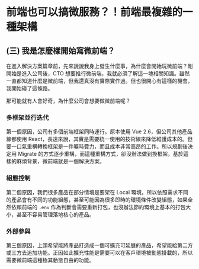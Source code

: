 # 前端也可以搞微服務？！前端最複雜的一種架構

## (三) 我是怎麼樣開始寫微前端？

在進入解決方案篇章前，先來說說我身上發生什麼事，為什麼會開始玩微前端？剛開始是進入公司後，CTO 想要推行微前端，我就必須了解這一塊相關知識。雖然一直都知道什麼是微前端，但我還真沒有實際實作過。但也很開心有這樣的機會，我開始碰了這條路。

那可能就有人會好奇，為什麼公司會想要做微前端呢？

### 多框架並行迭代

第一個原因，公司有多個前端框架同時運行。原本使用 Vue 2.6，但公司其他產品線都使用 React，長遠來說，其實是需要統一使用的技術線來降低維護成本的。但要一口氣重構轉換框架是一件曠時費力，而且成本非常高昂的工作。所以規劃後決定用 Migrate 的方式逐步重構，而這種重構方式，卻沒辦法做到換框架。基於這樣的麻煩背景，微前端就是一個解決方案。

### 組態控制

第二個原因，我們很多產品在部分情境是要架在 Local 環境，所以依照需求不同的產品會有不同的功能組態，甚至可能因為很多即時的環境條件改變組態，如果全然依賴前端的 `.env` 作為判斷會需要重新打包，也沒辦法節約環境上基本的打包大小，甚至不容易管理落地核心的產品。

### 外部參與

第三個原因，上頭希望能將產品打造成一個可擴充可延展的產品，希望能給第二方或三方去追加功能。正因如此擴充性能是需要可以在客戶環境被動態掛載的，所以需要微前端這種極其動態自由的功能。
